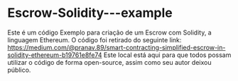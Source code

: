 # Escrow-Solidity---example
Este é um código Exemplo para criação de um Escrow com Solidity, a linguagem Ethereum. 
O código foi retirado do seguinte link: https://medium.com/@pranav.89/smart-contracting-simplified-escrow-in-solidity-ethereum-b19761e8fe74
Este local está aqui para que todos possam utilizar o código de forma open-source, assim como seu autor deixou público.
